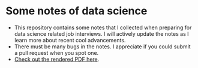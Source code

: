 # Some notes of data science
- This repository contains some notes that I collected when preparing for data science related job interviews. I will actively update the notes as I 
 learn more about recent cool advancements.
- There must be many bugs in the notes. I appreciate if you could submit a pull request when you spot one. 
- [Check out the rendered PDF here](https://www.overleaf.com/read/jxkndxnfryqk).
